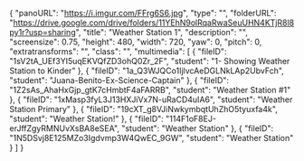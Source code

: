 {
      "panoURL": "https://i.imgur.com/FFrg6S6.jpg",
      "type": "",
      "folderURL": "https://drive.google.com/drive/folders/11YEhN9olRqaRwaSeuUHN4KTjR8l8py1r?usp=sharing",
      "title": "Weather Station 1",
      "description": "",
      "screensize": 0.75,
      "height": 480,
      "width": 720,
      "yaw": 0,
      "pitch": 0,
      "extratransforms": "",
      "class": "",
      "multimedia": [
         {
            "fileID": "1sV2tA_UEf3YI5uqEKVQfZD3ohQ0Zr_2F",
            "student": "1- Showing Weather Station to Kinder"
         },
         {
            "fileID": "1a_Q3WJQCo1IjlvcAeDGLNkLAp2UbvFch",
            "student": "Juana-Benito-Ex-Science-Captain"
         },
         {
            "fileID": "1Z2sAs_AhaHxGjp_gtK7cHmbtF4aFARRB",
            "student": "Weather Station #1"
         },
         {
            "fileID": "1xMasp3fyL3J13HXJiVx7N-uRaCD4uIA6",
            "student": "Weather Station Primary"
         },
         {
            "fileID": "19cXT_g8VJiNwkymbqtUhZhO5tyuxfa4k",
            "student": "Weather Station!"
         },
         {
            "fileID": "114F1oF8EJ-erJffZgyRMNUvXsBA8eSEA",
            "student": "Weather Station"
         },
         {
            "fileID": "1N5DSvj8E125MZo3Igdvmp3W4QwEC_9GW",
            "student": "Weather Station"
         }
      ]
   }